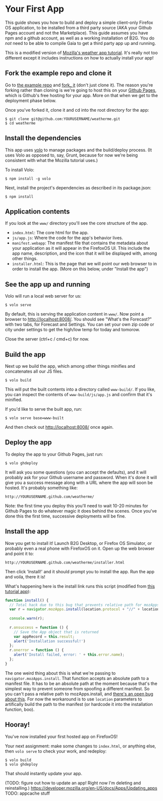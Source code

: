 # Your First App
This guide shows you how to build and deploy a simple client-only Firefox OS application, to be installed from a third party source (AKA your Github Pages account and not the Marketplace). This guide assumes you have npm and a github account, as well as a working installation of B2G. You do _not_ need to be able to compile Gaia to get a third party app up and running.

This is a modified version of [Mozilla's weather app tutorial](https://developer.mozilla.org/en-US/docs/Apps/Tutorials/Weather_app_tutorial). It's really not too different except it includes instructions on how to actually install your app!

## Fork the example repo and clone it

Go to [the example repo](https://github.com/dariusk/weatherme) and [fork_ it](https://github.com/dariusk/weatherme/fork_select) (don't just clone it). The reason you're forking rather than cloning is we're going to host this on your [Github Pages](http://pages.github.com/), which is Github's free hosting for your app. More on that when we get to the deployment phase below.

Once you've forked it, clone it and cd into the root directory for the app:

```
$ git clone git@github.com:YOURUSERNAME/weatherme.git
$ cd weatherme
```

## Install the dependencies

This app uses [volo](http://volojs.org/) to manage packages and the build/deploy process. (It uses Volo as opposed to, say, Grunt, because for now we're being consistent with what the Mozilla tutorial uses.)

To install Volo:

`$ npm install -g volo`

Next, install the project's dependencies as described in its package.json:

`$ npm install`

## Application contents

If you look at the `www/` directory you'll see the core structure of the app.

* `index.html`: The core html for the app.
* `js/app.js`: Where the code for the app's behavior lives.
* `manifest.webapp`: The manifest file that contains the metadata about your application as it will appear in the FirefoxOS UI. This include the app name, description, and the icon that it will be displayed with, among other things.
* `installer.html`: This is the page that we will point our web browser to in order to install the app. (More on this below, under "Install the app")

## See the app up and running

Volo will run a local web server for us:

`$ volo serve`

By default, this is serving the application content in `www/`. Now point a browser to [http://localhost:8008/](http://localhost:8008/). You should see "What's the Forecast?" with two tabs, for Forecast and Settings. You can set your own zip code or city under settings to get the high/low temp for today and tomorow.

Close the server (ctrl+c / cmd+c) for now.

## Build the app

Next up we build the app, which among other things minifies and concatenates all our JS files.

`$ volo build`

This will put the built contents into a directory called `www-build/`. If you like, you can inspect the contents of `www-build/js/app.js` and confirm that it's minified.

If you'd like to serve the built app, run:

`$ volo serve base=www-built`

And then check out [http://localhost:8008/](http://localhost:8008/) once again.

## Deploy the app

To deploy the app to your Github Pages, just run:

`$ volo ghdeploy`

It will ask you some questions (you can accept the defaults), and it will probably ask for your Github username and password. When it's done it will give you a success message along with a URL where the app will soon be hosted. It's probably something like:

`http://YOURUSERNAME.github.com/weatherme/`

Note: the first time you deploy this you'll need to wait 10-20 minutes for Github Pages to do whatever magic it does behind the scenes. Once you've done this the first time, successive deployments will be fine.

## Install the app

Now you get to install it! Launch B2G Desktop, or Firefox OS Simulator, or probably even a real phone with FirefoxOS on it. Open up the web browser and point it to:

`http://YOURUSERNAME.github.com/weatherme/installer.html`

Then click 'Install!' and it should prompt you to install the app. Run the app and voila, there it is!

What's happening here is the install link runs this script (modified from [this tutorial app](https://github.com/darkwing/html5apptut/blob/master/installer.html)):

```javascript
function install() {
  // Total hack due to this bug that prevents relative path for mozApps.install: https://bugzilla.mozilla.org/show_bug.cgi?id=745928
  var r = navigator.mozApps.install(location.protocol + "//" + location.host + location.pathname.replace('/installer.html','') + "/manifest.webapp");
  
  console.warn(r);
  
  r.onsuccess = function () {
    // Save the App object that is returned
    var appRecord = this.result;
    alert('Installation successful!')
  };
  r.onerror = function () {
    alert('Install failed, error: ' + this.error.name);
  };
}
```

The one weird thing about this is what we're passing to `navigator.mozApps.install`. That function accepts an absolute path to a manifest file. It has to be an absolute path at the moment because that's the simplest way to prevent someone from spoofing a different manifest. So you can't pass a relative path to mozApps.install, and [there's an open bug about this](https://bugzilla.mozilla.org/show_bug.cgi?id=745928). For now the workaround is to use `location` parameters to artifically build the path to the manifest (or hardcode it into the installation function, boo).

## Hooray!

You've now installed your first hosted app on FirefoxOS!

Your next assignment: make some changes to `index.html`, or anything else, then `volo serve` to check your work, and redeploy:

```
$ volo build
$ volo ghdeploy
```

That should instantly update your app.

(TODO: figure out how to update an app! Right now I'm deleting and reinstalling.)
https://developer.mozilla.org/en-US/docs/Apps/Updating_apps
TODO: appcache stuff

